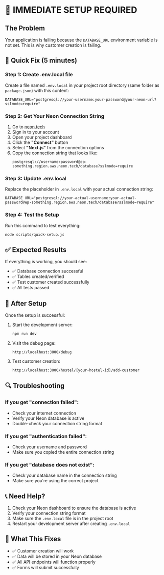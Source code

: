 # 🚨 IMMEDIATE SETUP REQUIRED

## The Problem
Your application is failing because the `DATABASE_URL` environment variable is not set. This is why customer creation is failing.

## 🔧 Quick Fix (5 minutes)

### Step 1: Create .env.local file
Create a file named `.env.local` in your project root directory (same folder as `package.json`) with this content:

```env
DATABASE_URL="postgresql://your-username:your-password@your-neon-url?sslmode=require"
```

### Step 2: Get Your Neon Connection String
1. Go to [neon.tech](https://neon.tech)
2. Sign in to your account
3. Open your project dashboard
4. Click the **"Connect"** button
5. Select **"Next.js"** from the connection options
6. Copy the connection string that looks like:
   ```
   postgresql://username:password@ep-something.region.aws.neon.tech/database?sslmode=require
   ```

### Step 3: Update .env.local
Replace the placeholder in `.env.local` with your actual connection string:

```env
DATABASE_URL="postgresql://your-actual-username:your-actual-password@ep-something.region.aws.neon.tech/database?sslmode=require"
```

### Step 4: Test the Setup
Run this command to test everything:

```bash
node scripts/quick-setup.js
```

## ✅ Expected Results
If everything is working, you should see:
- ✅ Database connection successful
- ✅ Tables created/verified
- ✅ Test customer created successfully
- ✅ All tests passed

## 🚀 After Setup
Once the setup is successful:

1. Start the development server:
   ```bash
   npm run dev
   ```

2. Visit the debug page:
   ```
   http://localhost:3000/debug
   ```

3. Test customer creation:
   ```
   http://localhost:3000/hostel/[your-hostel-id]/add-customer
   ```

## 🔍 Troubleshooting

### If you get "connection failed":
- Check your internet connection
- Verify your Neon database is active
- Double-check your connection string format

### If you get "authentication failed":
- Check your username and password
- Make sure you copied the entire connection string

### If you get "database does not exist":
- Check your database name in the connection string
- Make sure you're using the correct project

## 📞 Need Help?
1. Check your Neon dashboard to ensure the database is active
2. Verify your connection string format
3. Make sure the `.env.local` file is in the project root
4. Restart your development server after creating `.env.local`

## 🎯 What This Fixes
- ✅ Customer creation will work
- ✅ Data will be stored in your Neon database
- ✅ All API endpoints will function properly
- ✅ Forms will submit successfully 